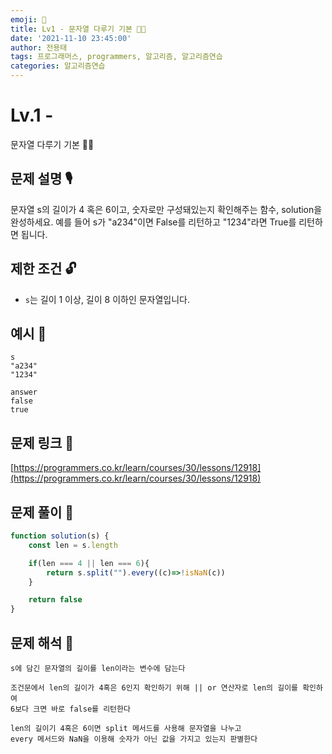 ```yaml
---
emoji: 🥸
title: Lv1 - 문자열 다루기 기본 👨‍🔧
date: '2021-11-10 23:45:00'
author: 전용태
tags: 프로그래머스, programmers, 알고리즘, 알고리즘연습
categories: 알고리즘연습
---
```


# Lv.1 - 
문자열 다루기 기본 👨‍🔧

## **문제 설명 🎙**

문자열 s의 길이가 4 혹은 6이고, 숫자로만 구성돼있는지 확인해주는 함수, solution을 완성하세요. 예를 들어 s가 "a234"이면 False를 리턴하고 "1234"라면 True를 리턴하면 됩니다.

## **제한 조건 🔓**

- `s`는 길이 1 이상, 길이 8 이하인 문자열입니다.

## 예시 👀

```
s
"a234"
"1234"
```

```
answer
false
true
```

## 문제 링크 📎

[https://programmers.co.kr/learn/courses/30/lessons/12918](https://programmers.co.kr/learn/courses/30/lessons/12918)

## 문제 풀이 🤔

```jsx
function solution(s) {
	const len = s.length

	if(len === 4 || len === 6){
		return s.split("").every((c)=>!isNaN(c))
	}

	return false
}
```

## 문제 해석 🥸

```
s에 담긴 문자열의 길이를 len이라는 변수에 담는다

조건문에서 len의 길이가 4혹은 6인지 확인하기 위해 || or 연산자로 len의 길이를 확인하여 
6보다 크면 바로 false를 리턴한다

len의 길이기 4혹은 6이면 split 메서드를 사용해 문자열을 나누고 
every 메서드와 NaN을 이용해 숫자가 아닌 값을 가지고 있는지 판별한다
```

<br />
<br />